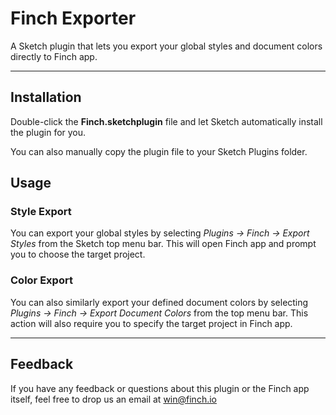 # Finch Exporter

A Sketch plugin that lets you export your global styles and document colors directly to Finch app.

* * * * *

## Installation

Double-click the **Finch.sketchplugin** file and let Sketch automatically install the plugin for you. 

You can also manually copy the plugin file to your Sketch Plugins folder.

## Usage

### Style Export

You can export your global styles by selecting *Plugins -> Finch -> Export Styles* from the Sketch top menu bar. This will open Finch app and prompt you to choose the target project.

### Color Export

You can also similarly export your defined document colors by selecting *Plugins -> Finch -> Export Document Colors* from the top menu bar. This action will also require you to specify the target project in Finch app.

* * * * *

## Feedback

If you have any feedback or questions about this plugin or the Finch app itself, feel free to drop us an email at win@finch.io
